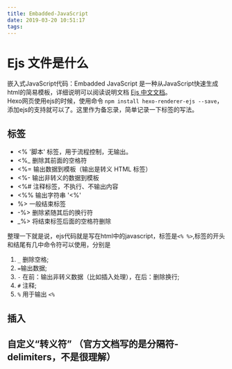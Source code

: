 ```yaml
---
title: Embadded-JavaScript
date: 2019-03-20 10:51:17
tags:
---
```


# Ejs 文件是什么

嵌入式JavaScript代码：Embadded JavaScript 是一种从JavaScript快速生成html的简易模板，详细说明可以阅读说明文档 [Ejs 中文文档](https://ejs.bootcss.com)。  
Hexo网页使用ejs的时候，使用命令 `npm install hexo-renderer-ejs --save`， 添加ejs的支持就可以了。这里作为备忘录，简单记录一下标签的写法。

## 标签 

* <% '脚本' 标签，用于流程控制，无输出。
* <%_ 删除其前面的空格符
* <%= 输出数据到模板（输出是转义 HTML 标签）
* <%- 输出非转义的数据到模板
* <%# 注释标签，不执行、不输出内容
* <%% 输出字符串 '<%'
* %> 一般结束标签
* -%> 删除紧随其后的换行符
* _%> 将结束标签后面的空格符删除

整理一下就是说，ejs代码就是写在html中的javascript，标签是`<% %>`,标签的开头和结尾有几中命令符可以使用，分别是
1. `_` 删除空格;
2. `=`输出数据;
3. `-` 在前：输出非转义数据（比如插入处理），在后：删除换行; 
4. `#` 注释; 
5. `%` 用于输出 `<%`

## 插入


## 自定义“转义符” （官方文档写的是分隔符-delimiters，不是很理解）

